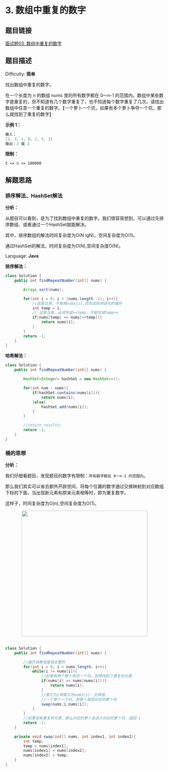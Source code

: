 # 3. 数组中重复的数字

## 题目链接

[面试题03\. 数组中重复的数字](https://leetcode-cn.com/problems/shu-zu-zhong-zhong-fu-de-shu-zi-lcof/)

## 题目描述

Difficulty: **简单**

找出数组中重复的数字。

在一个长度为 n 的数组 nums 里的所有数字都在 0～n-1 的范围内。数组中某些数字是重复的，但不知道有几个数字重复了，也不知道每个数字重复了几次。请找出数组中任意一个重复的数字。【一个萝卜一个坑，如果有多个萝卜争夺一个坑，那么就找到了重复的数字】

**示例 1：**

```java
输入：
[2, 3, 1, 0, 2, 5, 3]
输出：2 或 3
```

**限制：**

`2 <= n <= 100000`

## 解题思路

### 排序解法、HashSet解法

**分析：**

从题目可以看到，是为了找到数组中重复的数字。我们很容易想到，可以通过先排序数组、或者通过一个HashSet就能解决。

其中，排序数组的解法时间复杂度为O(N lgN)，空间复杂度为O(1)。

通过HashSet的解法，时间复杂度为O(N),空间复杂度O(N)。

Language: **Java**

**排序解法：**

```java
class Solution {
    public int findRepeatNumber(int[] nums) {

        Arrays.sort(nums);

        for(int i = 0; i < (nums.length -1); i++){
            //这里注意，不用用nums[i],否则会影响语句的循环
            int temp = i;
            // 这里注意，必须写成++temp，不能写成temp++
            if(nums[temp] == nums[++temp]){
                return nums[i];
            }
        }
        return -1;
    }
}
```

**哈希解法：**

```java
class Solution {
    public int findRepeatNumber(int[] nums) {

        HashSet<Integer> hashSet = new HashSet<>();

        for(int num : nums){
            if(hashSet.contains(nums[i])){
                return nums[i];
            }else{
                hashSet.add(nums[i]);
            }
        }

        //return results;
        return -1;
    }
}
```

### 桶的思想

**分析：**

我们仔细看题目，发现题目的数字有限制：`所有数字都在 0～n-1 的范围内`。

那么我们其实可以省去额外开辟空间，将每个位置的数字通过交换映射到对应数组下标的下面，当出现新元素和原来元素相等时，即为重复数字。

这样子，时间复杂度为O(n),空间复杂度为O(1)。

<div align="center"> <img src="/_img/剑指offer03.gif" width="400px"> </div><br>

```java
class Solution {
    public int findRepeatNumber(int[] nums) {

        //遍历该数组是肯定要的
        for(int i = 0; i < nums.length; i++){
            while(i != nums[i]){
                //如果有两个萝卜争夺一个坑，说明找到了重复的元素
                if(nums[i] == nums[nums[i]]){
                    return nums[i];
                }
                //索引为i和索引为nums[i]：交换值
                //一个萝卜一个坑，将萝卜放回对应的萝卜坑
                swap(nums,i,nums[i]);
            }
        }
        //如果没有重复的元素，那么对应的萝卜会进入对应的萝卜坑，返回-1
        return -1;
    }

    private void swap(int[] nums, int index1, int index2){
        int temp;
        temp = nums[index1];
        nums[index1] = nums[index2];
        nums[index2] = temp;
    }
}
```
